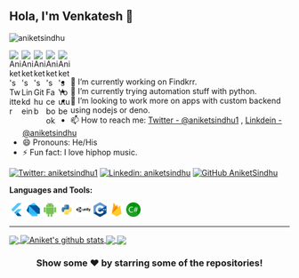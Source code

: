 ## Hola, I'm Venkatesh 👋
<p align="left"> <img src="https://komarev.com/ghpvc/?username=aniketsindhu&label=Views&color=green&style=plastic" alt="aniketsindhu" /> </p>
<a href="https://twitter.com/aniketsindhu1">
  <img align="left" alt="Aniket's Twitter" width="22px" src="https://cdn.jsdelivr.net/npm/simple-icons@v3/icons/twitter.svg" />
</a>
<a href="https://www.linkedin.com/in/aniket-sindhu-1653b1132/">
  <img align="left" alt="Aniket's Linkdein" width="22px" src="https://cdn.jsdelivr.net/npm/simple-icons@v3/icons/linkedin.svg" />
</a>
<a href="https://github.com/AniketSindhu">
  <img align="left" alt="Aniket's Github" width="22px" src="https://cdn.jsdelivr.net/npm/simple-icons@v3/icons/github.svg" />
</a>
<a href="https://www.facebook.com/aniket.sindhu">
  <img align="left" alt="Aniket's Facebook" width="22px" src="https://cdn.jsdelivr.net/npm/simple-icons@v3/icons/facebook.svg" />
</a>
<a href="https://www.youtube.com/channel/UCyvxwBAfHN7-Jx5MYuUeOtw">
  <img align="left" alt="Aniket's Youtube" width="22px" src="https://cdn.jsdelivr.net/npm/simple-icons@v3/icons/youtube.svg" />
</a>

<br/>
<br/>



- 🔭 I’m currently working on Findkrr.
- 🌱 I’m currently trying automation stuff with python.
- 🤔 I’m looking to work more on apps with custom backend using nodejs or deno.
- 📫 How to reach me: [Twitter - @aniketsindhu1](https://twitter.com/aniketsindhu1) , [Linkdein - @aniketsindhu](https://www.linkedin.com/in/aniket-sindhu-1653b1132/)
- 😄 Pronouns: He/His
- ⚡ Fun fact: I love hiphop music.

[![Twitter: aniketsindhu1](https://img.shields.io/twitter/follow/aniketsindhu1?style=social)](https://twitter.com/aniketsindhu1)
[![Linkedin: aniketsindhu](https://img.shields.io/badge/aniketsindhu-blue?style=flat-square&logo=Linkedin&logoColor=white&link=https://www.linkedin.com/in/aniket-sindhu-1653b1132/)](https://www.linkedin.com/in/aniket-sindhu-1653b1132/)
[![GitHub AniketSindhu](https://img.shields.io/github/followers/aniketsindhu?label=follow&style=social)](https://github.com/aniketsindhu)


**Languages and Tools:**  

<code><img height="26" src="https://raw.githubusercontent.com/github/explore/80688e429a7d4ef2fca1e82350fe8e3517d3494d/topics/flutter/flutter.png"></code>
<code><img height="26" src="https://raw.githubusercontent.com/github/explore/80688e429a7d4ef2fca1e82350fe8e3517d3494d/topics/dart/dart.png"></code>
<code><img height="26" src="https://raw.githubusercontent.com/github/explore/80688e429a7d4ef2fca1e82350fe8e3517d3494d/topics/android/android.png"></code>
<code><img height="26" src="https://raw.githubusercontent.com/github/explore/80688e429a7d4ef2fca1e82350fe8e3517d3494d/topics/python/python.png"></code> 
<code><img height="26" src="https://raw.githubusercontent.com/github/explore/80688e429a7d4ef2fca1e82350fe8e3517d3494d/topics/unity/unity.png"></code>
<code><img height="26" src="https://raw.githubusercontent.com/github/explore/80688e429a7d4ef2fca1e82350fe8e3517d3494d/topics/cpp/cpp.png"></code>
<code><img height="26" src="https://raw.githubusercontent.com/github/explore/80688e429a7d4ef2fca1e82350fe8e3517d3494d/topics/firebase/firebase.png"></code>
<code><img height="26" src="https://raw.githubusercontent.com/github/explore/80688e429a7d4ef2fca1e82350fe8e3517d3494d/topics/csharp/csharp.png"></code>

---

<a href="https://github.com/aniketsindhu">
  <img align="center" src="https://github-readme-stats.vercel.app/api/top-langs/?username=aniketsindhu&theme=dark&hide_langs_below=1" />
</a>
<a href="https://github.com/aniketsindhu">
 <img align="center" src="https://github-readme-stats.vercel.app/api?username=aniketsindhu&show_icons=true&theme=dark&line_height=27" alt="Aniket's github stats"/>
</a>
<a href="https://github.com/AniketSindhu/mask_detector">
  <img align="center" src="https://github-readme-stats.vercel.app/api/pin/?username=aniketsindhu&repo=Mask_Detector&theme=dark" />

</a>
<a href="https://github.com/AniketSindhu/Gamiac">
 <img align="center" src="https://github-readme-stats.vercel.app/api/pin/?username=aniketsindhu&repo=Gamiac&theme=dark" />
</a>

<div align="center">

### Show some ❤️ by starring some of the repositories!

</div>
